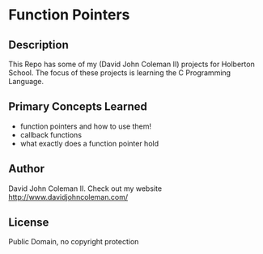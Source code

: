 # Function Pointers

## Description

This Repo has some of my (David John Coleman II) projects for Holberton School.
The focus of these projects is learning the C Programming Language.

## Primary Concepts Learned

* function pointers and how to use them!
* callback functions
* what exactly does a function pointer hold

## Author

David John Coleman II.	Check out my website http://www.davidjohncoleman.com/

## License

Public Domain, no copyright protection